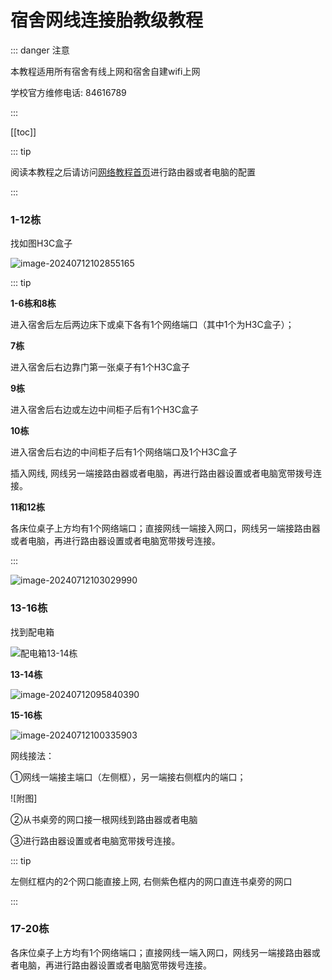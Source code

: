# 宿舍网线连接胎教级教程

::: danger 注意

本教程适用所有宿舍有线上网和宿舍自建wifi上网

学校官方维修电话: 84616789

:::

[[toc]]

 ::: tip

阅读本教程之后请访问[网络教程首页](index.md)进行路由器或者电脑的配置

::: 

### 1-12栋

找如图H3C盒子

![image-20240712102855165](assets/image-20240712102855165.png)

::: tip

**1-6栋和8栋**

进入宿舍后左后两边床下或桌下各有1个网络端口（其中1个为H3C盒子）；

**7栋**

进入宿舍后右边靠门第一张桌子有1个H3C盒子

**9栋**

进入宿舍后右边或左边中间柜子后有1个H3C盒子

**10栋**

进入宿舍后右边的中间柜子后有1个网络端口及1个H3C盒子

插入网线, 网线另一端接路由器或者电脑，再进行路由器设置或者电脑宽带拨号连接。

**11和12栋**

各床位桌子上方均有1个网络端口；直接网线一端接入网口，网线另一端接路由器或者电脑，再进行路由器设置或者电脑宽带拨号连接。

:::

![image-20240712103029990](assets/image-20240712103029990.png)

### 13-16栋

找到配电箱

![配电箱13-14栋](assets/image-20240712094252831.png)

**13-14栋**

![image-20240712095840390](assets/image-20240712095840390.png)

**15-16栋**

![image-20240712100335903](assets/image-20240712100335903.png)



网线接法：

①网线一端接主端口（左侧框），另一端接右侧框内的端口；

![附图]

②从书桌旁的网口接一根网线到路由器或者电脑

③进行路由器设置或者电脑宽带拨号连接。

::: tip

左侧红框内的2个网口能直接上网, 右侧紫色框内的网口直连书桌旁的网口

:::

### 17-20栋

各床位桌子上方均有1个网络端口；直接网线一端入网口，网线另一端接路由器或者电脑，再进行路由器设置或者电脑宽带拨号连接。



